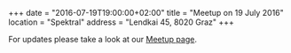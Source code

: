 +++
date = "2016-07-19T19:00:00+02:00"
title = "Meetup on 19 July 2016"
location = "Spektral"
address = "Lendkai 45, 8020 Graz"
+++

For updates please take a look at our
[Meetup page](http://www.meetup.com/Graz-Open-Source-Meetup/events/232592845/).

